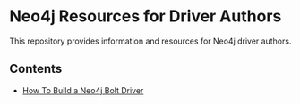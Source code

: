 # Neo4j Resources for Driver Authors

This repository provides information and resources for Neo4j driver authors.

## Contents

- [How To Build a Neo4j Bolt Driver](driver.py)
